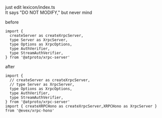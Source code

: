 just edit lexicon/index.ts  
It says "DO NOT MODIFY," but never mind

before  
```TS
import {
  createServer as createXrpcServer,
  type Server as XrpcServer,
  type Options as XrpcOptions,
  type AuthVerifier,
  type StreamAuthVerifier,
} from '@atproto/xrpc-server'
```

after
```TS
import {
  // createServer as createXrpcServer,
  // type Server as XrpcServer,
  type Options as XrpcOptions,
  type AuthVerifier,
  type StreamAuthVerifier,
} from '@atproto/xrpc-server'
import { createXRPCHono as createXrpcServer,XRPCHono as XrpcServer } from '@evex/xrpc-hono'
```